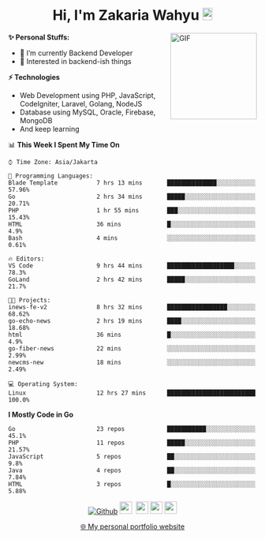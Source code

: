 <h1 align="center">Hi, I'm Zakaria Wahyu <img src="https://github.com/TheDudeThatCode/TheDudeThatCode/blob/master/Assets/Hi.gif" width="20px" height="25px"></h1>

<img align="right" alt="GIF" height="175px" src="https://www.nayakapratama.co.id/wp-content/uploads/2019/07/Website-Maintenance.gif" />

**✨ Personal Stuffs:**
- 🔭 I’m currently Backend Developer
- 🌱 Interested in backend-ish things

**⚡ Technologies**
- Web Development using PHP, JavaScript, CodeIgniter, Laravel, Golang, NodeJS
- Database using MySQL, Oracle, Firebase, MongoDB
- And keep learning

<!--START_SECTION:waka-->
📊 **This Week I Spent My Time On** 

```text
⌚︎ Time Zone: Asia/Jakarta

💬 Programming Languages: 
Blade Template           7 hrs 13 mins       ██████████████░░░░░░░░░░░   57.96% 
Go                       2 hrs 34 mins       █████░░░░░░░░░░░░░░░░░░░░   20.71% 
PHP                      1 hr 55 mins        ███░░░░░░░░░░░░░░░░░░░░░░   15.43% 
HTML                     36 mins             █░░░░░░░░░░░░░░░░░░░░░░░░   4.9% 
Bash                     4 mins              ░░░░░░░░░░░░░░░░░░░░░░░░░   0.61%

🔥 Editors: 
VS Code                  9 hrs 44 mins       ███████████████████░░░░░░   78.3% 
GoLand                   2 hrs 42 mins       █████░░░░░░░░░░░░░░░░░░░░   21.7%

🐱‍💻 Projects: 
inews-fe-v2              8 hrs 32 mins       █████████████████░░░░░░░░   68.62% 
go-echo-news             2 hrs 19 mins       ████░░░░░░░░░░░░░░░░░░░░░   18.68% 
html                     36 mins             █░░░░░░░░░░░░░░░░░░░░░░░░   4.9% 
go-fiber-news            22 mins             ░░░░░░░░░░░░░░░░░░░░░░░░░   2.99% 
newcms-new               18 mins             ░░░░░░░░░░░░░░░░░░░░░░░░░   2.49%

💻 Operating System: 
Linux                    12 hrs 27 mins      █████████████████████████   100.0%

```

**I Mostly Code in Go** 

```text
Go                       23 repos            ███████████░░░░░░░░░░░░░░   45.1% 
PHP                      11 repos            █████░░░░░░░░░░░░░░░░░░░░   21.57% 
JavaScript               5 repos             ██░░░░░░░░░░░░░░░░░░░░░░░   9.8% 
Java                     4 repos             ██░░░░░░░░░░░░░░░░░░░░░░░   7.84% 
HTML                     3 repos             █░░░░░░░░░░░░░░░░░░░░░░░░   5.88%

```



<!--END_SECTION:waka-->

<p align="center">
<a href="https://github.com/zakariawahyu" target="_blank"><img alt="Github" src="https://img.shields.io/badge/GitHub-%2312100E.svg?&style=for-the-badge&logo=Github&logoColor=white" /></a>
<a href="https://www.twitter.com/_zakariawahyu"><img src="https://img.shields.io/badge/twitter-%231DA1F2.svg?&style=for-the-badge&logo=twitter&logoColor=white" height=25></a> 
<a href="https://www.linkedin.com/in/zakariawahyu"><img src="https://img.shields.io/badge/linkedin-%230077B5.svg?&style=for-the-badge&logo=linkedin&logoColor=white" height=25></a> 
<a href="https://www.instagram.com/_zakariawahyu"><img src="https://img.shields.io/badge/instagram-%23E4405F.svg?&style=for-the-badge&logo=instagram&logoColor=white" height=25></a>
<a href="https://medium.com/@zakariawahyu"><img src="https://img.shields.io/badge/Medium-12100E?style=for-the-badge&logo=medium&logoColor=white" height=25></a>
</p>
<p align="center"><a href="https://www.zakariawahyu.com" target="_blank">🌐 My personal portfolio website</a></p>
